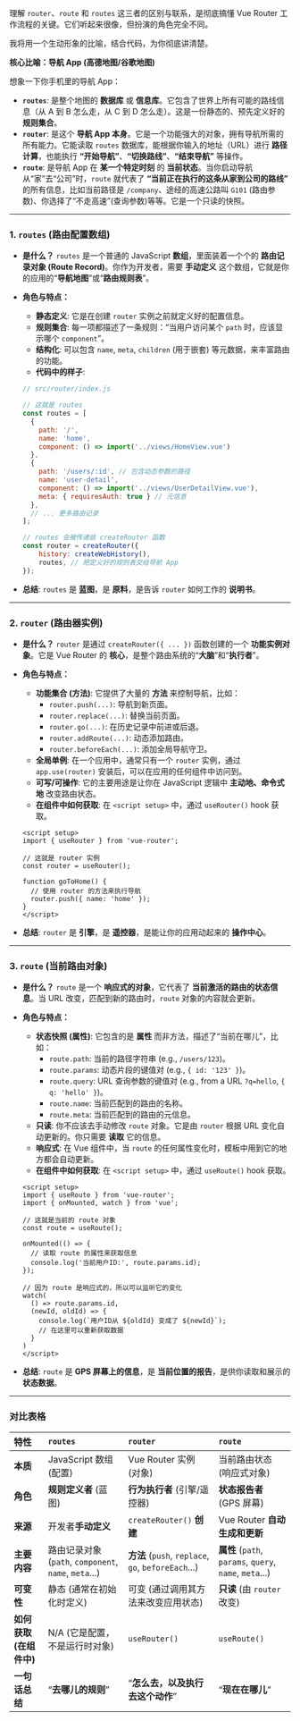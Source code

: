 理解 `router`、`route` 和 `routes` 这三者的区别与联系，是彻底搞懂 Vue Router 工作流程的关键。它们听起来很像，但扮演的角色完全不同。

我将用一个生动形象的比喻，结合代码，为你彻底讲清楚。

**核心比喻：导航 App (高德地图/谷歌地图)**

想象一下你手机里的导航 App：

*   **`routes`**: 是整个地图的 **数据库** 或 **信息库**。它包含了世界上所有可能的路线信息（从 A 到 B 怎么走，从 C 到 D 怎么走）。这是一份静态的、预先定义好的 **规则集合**。
*   **`router`**: 是这个 **导航 App 本身**。它是一个功能强大的对象，拥有导航所需的所有能力。它能读取 `routes` 数据库，能根据你输入的地址（URL）进行 **路径计算**，也能执行 **“开始导航”**、**“切换路线”**、**“结束导航”** 等操作。
*   **`route`**: 是导航 App 在 **某一个特定时刻** 的 **当前状态**。当你启动导航从“家”去“公司”时，`route` 就代表了 **“当前正在执行的这条从家到公司的路线”** 的所有信息，比如当前路径是 ` /company `、途经的高速公路叫 `G101` (路由参数)、你选择了“不走高速”(查询参数)等等。它是一个只读的快照。

---

### 1. `routes` (路由配置数组)

*   **是什么？**
    `routes` 是一个普通的 JavaScript **数组**，里面装着一个个的 **路由记录对象 (Route Record)**。你作为开发者，需要 **手动定义** 这个数组，它就是你的应用的“**导航地图**”或“**路由规则表**”。

*   **角色与特点：**
    *   **静态定义**: 它是在创建 `router` 实例之前就定义好的配置信息。
    *   **规则集合**: 每一项都描述了一条规则：“当用户访问某个 `path` 时，应该显示哪个 `component`”。
    *   **结构化**: 可以包含 `name`, `meta`, `children` (用于嵌套) 等元数据，来丰富路由的功能。
    *   **代码中的样子**:

    ```javascript
    // src/router/index.js

    // 这就是 routes
    const routes = [
      {
        path: '/',
        name: 'home',
        component: () => import('../views/HomeView.vue')
      },
      {
        path: '/users/:id', // 包含动态参数的路径
        name: 'user-detail',
        component: () => import('../views/UserDetailView.vue'),
        meta: { requiresAuth: true } // 元信息
      },
      // ... 更多路由记录
    ];
    
    // routes 会被传递给 createRouter 函数
    const router = createRouter({
        history: createWebHistory(),
        routes, // 把定义好的规则表交给导航 App
    });
    ```

*   **总结**: `routes` 是 **蓝图**，是 **原料**，是告诉 `router` 如何工作的 **说明书**。

---

### 2. `router` (路由器实例)

*   **是什么？**
    `router` 是通过 `createRouter({ ... })` 函数创建的一个 **功能实例对象**。它是 Vue Router 的 **核心**，是整个路由系统的“**大脑**”和“**执行者**”。

*   **角色与特点：**
    *   **功能集合 (方法)**: 它提供了大量的 **方法** 来控制导航，比如：
        *   `router.push(...)`: 导航到新页面。
        *   `router.replace(...)`: 替换当前页面。
        *   `router.go(...)`: 在历史记录中前进或后退。
        *   `router.addRoute(...)`: 动态添加路由。
        *   `router.beforeEach(...)`: 添加全局导航守卫。
    *   **全局单例**: 在一个应用中，通常只有一个 `router` 实例，通过 `app.use(router)` 安装后，可以在应用的任何组件中访问到。
    *   **可写/可操作**: 它的主要用途是让你在 JavaScript 逻辑中 **主动地、命令式地** 改变路由状态。
    *   **在组件中如何获取**: 在 `<script setup>` 中，通过 `useRouter()` hook 获取。

    ```vue
    <script setup>
    import { useRouter } from 'vue-router';

    // 这就是 router 实例
    const router = useRouter();

    function goToHome() {
      // 使用 router 的方法来执行导航
      router.push({ name: 'home' });
    }
    </script>
    ```

*   **总结**: `router` 是 **引擎**，是 **遥控器**，是能让你的应用动起来的 **操作中心**。

---

### 3. `route` (当前路由对象)

*   **是什么？**
    `route` 是一个 **响应式的对象**，它代表了 **当前激活的路由的状态信息**。当 URL 改变，匹配到新的路由时，`route` 对象的内容就会更新。

*   **角色与特点：**
    *   **状态快照 (属性)**: 它包含的是 **属性** 而非方法，描述了“当前在哪儿”，比如：
        *   `route.path`: 当前的路径字符串 (e.g., `/users/123`)。
        *   `route.params`: 动态片段的键值对 (e.g., `{ id: '123' }`)。
        *   `route.query`: URL 查询参数的键值对 (e.g., from a URL `?q=hello`, `{ q: 'hello' }`)。
        *   `route.name`: 当前匹配到的路由的名称。
        *   `route.meta`: 当前匹配到的路由的元信息。
    *   **只读**: 你不应该去手动修改 `route` 对象。它是由 `router` 根据 URL 变化自动更新的。你只需要 **读取** 它的信息。
    *   **响应式**: 在 Vue 组件中，当 `route` 的任何属性变化时，模板中用到它的地方都会自动更新。
    *   **在组件中如何获取**: 在 `<script setup>` 中，通过 `useRoute()` hook 获取。

    ```vue
    <script setup>
    import { useRoute } from 'vue-router';
    import { onMounted, watch } from 'vue';

    // 这就是当前的 route 对象
    const route = useRoute();

    onMounted(() => {
      // 读取 route 的属性来获取信息
      console.log('当前用户ID:', route.params.id);
    });

    // 因为 route 是响应式的，所以可以监听它的变化
    watch(
      () => route.params.id,
      (newId, oldId) => {
        console.log(`用户ID从 ${oldId} 变成了 ${newId}`);
        // 在这里可以重新获取数据
      }
    )
    </script>
    ```

*   **总结**: `route` 是 **GPS 屏幕上的信息**，是 **当前位置的报告**，是供你读取和展示的 **状态数据**。

---

### **对比表格**

| 特性 | `routes` | `router` | `route` |
| :--- | :--- | :--- | :--- |
| **本质** | JavaScript 数组 (配置) | Vue Router 实例 (对象) | 当前路由状态 (响应式对象) |
| **角色** | **规则定义者** (蓝图) | **行为执行者** (引擎/遥控器) | **状态报告者** (GPS 屏幕) |
| **来源** | 开发者**手动定义** | `createRouter()` **创建** | Vue Router **自动生成和更新** |
| **主要内容** | 路由记录对象 (`path`, `component`, `name`, `meta`...) | **方法** (`push`, `replace`, `go`, `beforeEach`...) | **属性** (`path`, `params`, `query`, `name`, `meta`...) |
| **可变性** | 静态 (通常在初始化时定义) | 可变 (通过调用其方法来改变应用状态) | **只读** (由 `router` 改变) |
| **如何获取(在组件中)** | N/A (它是配置，不是运行时对象) | `useRouter()` | `useRoute()` |
| **一句话总结** | “**去哪儿的规则**” | “**怎么去，以及执行去这个动作**” | “**现在在哪儿**” |
